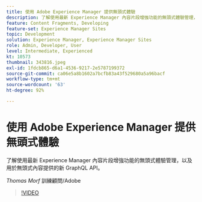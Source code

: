 ```yaml
---
title: 使用 Adobe Experience Manager 提供無頭式體驗
description: 了解使用最新 Experience Manager 內容片段增強功能的無頭式體驗管理，以及用於無頭式內容提供的新 GraphQL API。
feature: Content Fragments, Developing
feature-set: Experience Manager Sites
topic: Development
solution: Experience Manager, Experience Manager Sites
role: Admin, Developer, User
level: Intermediate, Experienced
kt: 10573
thumbnail: 343816.jpeg
exl-id: 1fdcb865-d6a1-4536-9217-2e5787199372
source-git-commit: ca06e5a8b1602a7bcfb83a43f529680a5a96bacf
workflow-type: tm+mt
source-wordcount: '63'
ht-degree: 92%

---
```


# 使用 Adobe Experience Manager 提供無頭式體驗

了解使用最新 Experience Manager 內容片段增強功能的無頭式體驗管理，以及用於無頭式內容提供的新 GraphQL API。

*Thomas Morf* 訓練顧問/Adobe

>[!VIDEO](https://video.tv.adobe.com/v/343816/?quality=12&learn=on)
